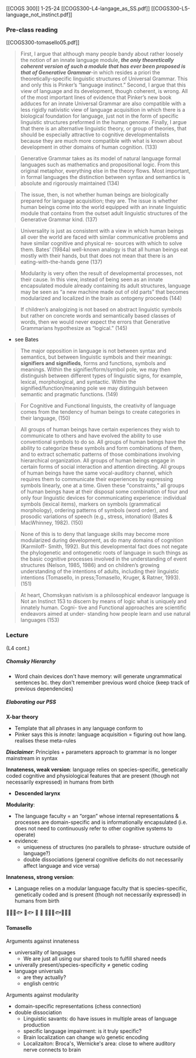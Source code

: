[[COGS 300]]
1-25-24
[[COGS300-L4-langage_as_SS.pdf]]
[[COGS300-L5-language_not_instinct.pdf]]
### Pre-class reading
[[COGS300-tomasello05.pdf]]
> First, I argue that although many people bandy about rather loosely the notion of an innate language module, ***the oniy theoretically coherent version of such a module that has ever been proposed is that of Generative Grammar***-in which resides a priori the theoretically-specific linguistic structures of Universal Grammar. This and only this is Pinker’s “language instinct.” Second, I argue that this view of language and its development, though coherent, is wrong. All of the most important lines of evidence that Pinker’s new book adduces for an innate Universal Grammar are also compatible with a less rigidly nativistic view of language acquisition in which there is a biological foundation for language, just not in the form of specific linguistic structures preformed in the human genome. Finally, I argue that there is an alternative linguistic theory, or group of theories, that should be especially attractive to cognitive developmentalists because they are much more compatible with what is known about development in other domains of human cognition. (133)

> Generative Grammar takes as its model of natural language formal languages such as mathematics and propositional logic. From this original metaphor, everything else in the theory flows. Most important, in formal languages the distinction between syntax and semantics is absolute and rigorously maintained (134)

> The issue, then, is not whether human beings are biologically prepared for language acquisition; they are. The issue is whether human beings come into the world equipped with an innate linguistic module that contains from the outset adult linguistic structures of the Generative Grammar kind. (137)

> Universality is just as consistent with a view in which human beings all over the world are faced with similar communicative problems and have similar cognitive and physical re- sources with which to solve them. Bates’ (1984a) well-known analogy is that all human beings eat mostly with their hands, but that does not mean that there is an eating-with-the-hands gene (137)

> Modularity is very often the result of developmental processes, not their cause. In this view, instead of being seen as an innate encapsulated module already containing its adult structures, language may be seen as “a new machine made out of old parts” that becomes modularized and localized in the brain as ontogeny proceeds (144)

>  If children’s analogizing is not based on abstract linguistic symbols but rather on concrete words and semantically based classes of words, then we would never expect the errors that Generative Grammarians hypothesize as “logical.” (145)
* see Bates

> The major opposition in language is not between syntax and semantics, but between linguistic symbols and their meanings: **signifiers and signifieds**, forms and functions, symbols and meanings. Within the signifier/form/symbol pole, we may then distinguish between different types of linguistic signs, for example, lexical, morphological, and syntactic. Within the signified/function/meaning pole we may distinguish between semantic and pragmatic functions. (149)

> For Cognitive and Functional linguists, the creativity of language comes from the tendency of human beings to create categories in their language, (150)

> All groups of human beings have certain experiences they wish to communicate to others and have evolved the ability to use conventional symbols to do so. All groups of human beings have the ability to categorize these symbols and form combinations of them, and to extract schematic patterns of those combinations involving hierarchical organization. All groups of human beings engage in certain forms of social interaction and attention directing. All groups of human beings have the same vocal-auditory channel, which requires them to communicate their experiences by expressing symbols linearly, one at a time. 
> Given these “constraints,” all groups of human beings have at their disposal some combination of four and only four linguistic devices for communicating experience: individual symbols (lexical items), markers on symbols (grammatical morphology), ordering patterns of symbols (word order), and prosodic variations of speech (e.g., stress, intonation) (Bates & MacWhinney, 1982). (150)

> None of this is to deny that language skills may become more modularized during development, as do many domains of cognition (Karmiloff- Smith, 1992). But this developmental fact does not negate the phylogenetic and ontogenetic roots of language in such things as the basic cognitive processes involved in the understanding of event structures (Nelson, 1985, 1986) and on children’s growing understanding of the intentions of adults, including their linguistic intentions (Tomasello, in press;Tomasello, Kruger, & Ratner, 1993). (151)

> At heart, Chomskyan nativism is a philosophical endeavor language is Not an Instinct 153 to discern by means of logic what is uniquely and innately human. Cogni- tive and Functional approaches are scientific endeavors aimed at under- standing how people learn and use natural languages (153)
### Lecture
(L4 cont.)
##### Chomsky Hierarchy
- Word chain devices don't have memory: will generate ungrammatical sentences bc. they don't remember previous word choice (keep track of previous dependencies)

##### Elaborating our PSS
**X-bar theory**
- Template that all phrases in any language conform to 
- Pinker says this is *innate*: language acquisition = figuring out how lang. realises these meta-rules

***Disclaimer***: Principles + parameters approach to grammar is no longer mainstream in syntax

**Innateness, weak version**: language relies on species-specific, genetically coded cognitive and physiological features that are present (though not necessarily expressed) in humans from birth
- **Descended larynx**

**Modularity**: 
- The language faculty = an “organ” whose internal representations & processes are domain-specific and is informationally encapsulated (i.e. does not need to continuously refer to other cognitive systems to operate) 
- evidence: 
	- uniqueness of structures (no parallels to phrase- structure outside of language?) 
	- double dissociations (general cognitive deficits do not necessarily affect language and vice versa) 

**Innateness, strong version**: 
- Language relies on a modular language faculty that is species-specific, genetically coded and is present (though not necessarily expressed) in humans from birth


 🐧🍴🤢🐟 
 🤢🐟 🍴 🐧
 🐧🍴🤢🐟🍴🤢🪸

#### Tomasello
Arguments against innateness
- universality of languages 
	- We are just all using our shared tools to fulfill shared needs
- univerally present/species-specificity ≠ genetic coding
- language universals
	- are they actually? 
	- english centric

 
 Arguments against modularity
 - domain-specific representations (chess connection)
 - double dissociation
	 - Linguistic savants: do have issues in multiple areas of language production
	 - specific language impairment: is it truly specific? 
	 - Brain localization can change w/o genetic encoding
	 - Localizaiton: Broca's, Wernicke's area: close to where auditory nerve connects to brain